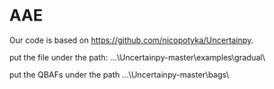 # AAE

Our code is based on https://github.com/nicopotyka/Uncertainpy.

put the file under the path: ...\Uncertainpy-master\examples\gradual\

put the QBAFs under the path ...\Uncertainpy-master\bags\
